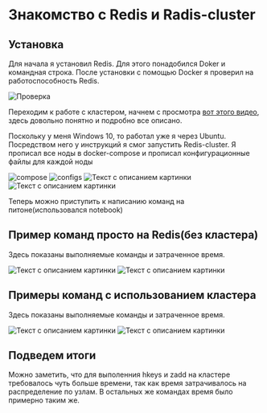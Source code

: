 # Знакомство с Redis и Radis-cluster

## Установка

Для начала я установил Redis. Для этого понадобился Doker и командная строка. После установки с помощью Docker я проверил на работоспособность Redis.

![Проверка](https://sun9-10.userapi.com/impg/y0BCqmznLKltnyY5XhAUKmFlvz54tiscpAgyMg/bbPenkcImAk.jpg?size=1910x963&quality=96&sign=67104cc861c4a603bd52153c52bfc9a4&type=album)

Переходим к работе с кластером, начнем с просмотра [вот этого видео](https://www.youtube.com/watch?v=N8BkmdZzxDg), здесь довольно понятно и подробно все описано.

Поскольку у меня Windows 10, то работал уже я через Ubuntu. Посредством него у инструкций я смог запустить Redis-cluster.
Я прописал все ноды в docker-compose и прописал конфигурационные файлы для каждой ноды

![compose](https://sun1-96.userapi.com/impg/sK1UtFs1mwhJUMwGytePAmRHKBmOUHBwqXDFag/uK93pdeM7N4.jpg?size=1882x956&quality=96&sign=bb1d08f802f0a9b0f9bb5ac976a9b15d&type=album)
![configs](https://sun9-6.userapi.com/impg/kZ4G177XNU4wpP3jbiQa9CwIXBVpijCVZg5mLw/t3Up_XYNPeo.jpg?size=1901x800&quality=96&sign=32fd27c91b8059afcd0c3c2004eb6a23&type=album)
![Текст с описанием картинки](https://sun9-39.userapi.com/impg/mApvpQj-EyhyzGIWnOPoco_mJwxw9EmWr_4fdw/8xgV5iCb_jU.jpg?size=1552x397&quality=96&sign=390e0601bcd0db4e2293668b6734c005&type=album)
![Текст с описанием картинки](https://sun9-20.userapi.com/impg/K7ntNftDEpw7N659Bbq8iORp5Ip85NZbYyNMvg/utJBouDHqmY.jpg?size=1600x592&quality=96&sign=e8e8e2c2b19a7b59d0b8b31b8fc26ae8&type=album)

Теперь можно приступить к написанию команд на питоне(использовался notebook)

## Пример команд просто на Redis(без кластера)

Здесь показаны выполняемые команды и затраченное время.

![Текст с описанием картинки](https://sun1-14.userapi.com/impg/pA2Xvkj2-5xaG9-MQTgqdgCgdJF3Y1SEEgaGlg/Kd_VbQh6t3w.jpg?size=807x338&quality=96&sign=88fb906aafc33d8f67ab7f21b9264436&type=album)
![Текст с описанием картинки](https://sun9-75.userapi.com/impg/MIj5PhWv-vJDU9-HibXQcp-OTM_pnqXNqWfHdg/F0BURR1yEvM.jpg?size=1017x363&quality=96&sign=58930d9c3d3f1ed34176c882be7b88a7&type=album)

## Примеры команд с использованием кластера

Здесь показаны выполняемые команды и затраченное время.

![Текст с описанием картинки](https://sun1-99.userapi.com/impg/6lAej04YZUksQZv8VHRapRU024nAwR2oSlzaxQ/HKfX7D73Lzg.jpg?size=846x432&quality=96&sign=dc2af51c83db9fc3716405cdf8e15c4b&type=album)
![Текст с описанием картинки](/images/HW3-10.pnghttps://sun1-55.userapi.com/impg/di8nKoi4DTIzRndvN81a0TtFsQ4kkUKbkB5rBA/S6O-24z07ak.jpg?size=712x320&quality=96&sign=6f7227a852f7fe1d76db05102ec6665f&type=album)

## Подведем итоги

Можно заметить, что для выполенния hkeys и zadd на кластере требовалось чуть больше времени, так как время затрачивалось на распределение по узлам. В остальных же командах время было примерно таким же.
